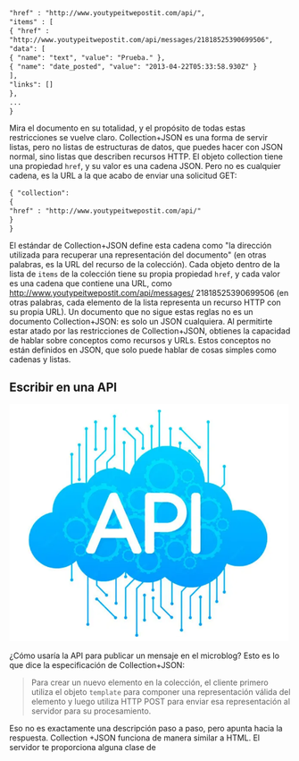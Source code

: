 ```
"href" : "http://www.youtypeitwepostit.com/api/",
"items" : [
{ "href" : "http://www.youtypeitwepostit.com/api/messages/21818525390699506",
"data": [
{ "name": "text", "value": "Prueba." },
{ "name": "date_posted", "value": "2013-04-22T05:33:58.930Z" }
],
"links": []
},
...
}
```
Mira el documento en su totalidad, y el propósito de todas estas restricciones se vuelve claro.
Collection+JSON es una forma de servir listas, pero no listas de estructuras de datos, que puedes
hacer con JSON normal, sino listas que describen recursos HTTP.
El objeto collection tiene una propiedad `href`, y su valor es una cadena JSON. Pero no es
cualquier cadena, es la URL a la que acabo de enviar una solicitud GET:
```
{ "collection":
{
"href" : "http://www.youtypeitwepostit.com/api/"
}
}
```
El estándar de Collection+JSON define esta cadena como "la dirección utilizada para recuperar una
representación del documento" (en otras palabras, es la URL del recurso de la colección). Cada objeto dentro de la lista de `items` de la colección tiene su propia propiedad `href`, y cada
valor es una cadena que contiene una URL, como http://www.youtypeitwepostit.com/api/messages/
21818525390699506 (en otras palabras, cada elemento de la lista representa un recurso HTTP
con su propia URL).
Un documento que no sigue estas reglas no es un documento Collection+JSON: es solo
un JSON cualquiera. Al permitirte estar atado por las restricciones de Collection+JSON,
obtienes la capacidad de hablar sobre conceptos como recursos y URLs. Estos conceptos no están
definidos en JSON, que solo puede hablar de cosas simples como cadenas y listas.

## Escribir en una API

<img src="img/Captura de pantalla 2024-10-15 220354.png" alt="drawing" width="500"/>

¿Cómo usaría la API para publicar un mensaje en el microblog? Esto es lo que dice la especificación de Collection+JSON:

> Para crear un nuevo elemento en la colección, el cliente primero utiliza el objeto `template` para componer
una representación válida del elemento y luego utiliza HTTP POST para enviar esa representación al
servidor para su procesamiento.

Eso no es exactamente una descripción paso a paso, pero apunta hacia la respuesta. Collection
+JSON funciona de manera similar a HTML. El servidor te proporciona alguna clase de
